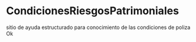 # CondicionesRiesgosPatrimoniales
sitio de ayuda estructurado para conocimiento de las condiciones de poliza
Ok
